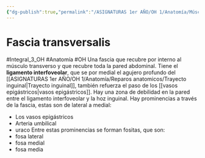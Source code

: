 ```yaml
---
{"dg-publish":true,"permalink":"/ASIGNATURAS 1er AÑO/OH 1/Anatomía/Músculos/fascia transversalis/"}
---
```


# Fascia transversalis
#Integral_3_OH #Anatomía #OH 
Una fascia que recubre por interno al músculo transverso y que recubre toda la pared abdominal.
Tiene el **ligamento interfoveolar**, que se por medial el agujero profundo del [[ASIGNATURAS 1er AÑO/OH 1/Anatomía/Reparos anatomicos/Trayecto inguinal\|Trayecto inguinal]], también refuerza el paso de los [[vasos epigástricos\|vasos epigástricos]]. Hay una zona de debilidad en la pared entre el ligamento interfoveolar y la hoz inguinal.
Hay prominencias a través de la fascia, estas son de lateral a medial:
- Los vasos epigástricos
- Arteria umbilical
- uraco
Entre estas prominencias se forman fositas, que son:
- fosa lateral
- fosa medial
- fosa media